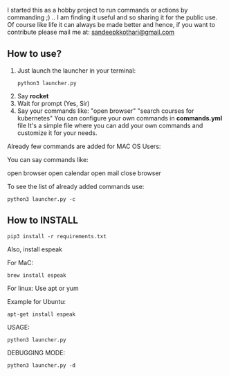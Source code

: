 I started this as a hobby project to run commands or actions by commanding ;) .. 
I am finding it useful and so sharing it for the public use. Of course like life it can always be made better and hence, 
if you want to contribute please mail me at: sandeepkkothari@gmail.com

## How to use?
1. Just launch the launcher in your terminal:
	``` 
	python3 launcher.py
	```
2. Say **rocket**
3. Wait for prompt (Yes, Sir)
4. Say your commands like: 
	"open browser"
	"search courses for kubernetes"
You can configure your own commands in **commands.yml** file
It's a simple file where you can add your own commands and customize it for your needs.


Already few commands are added for MAC OS Users:

You can say commands like:

open browser
open calendar
open mail
close browser

To see the list of already added commands use:
```
python3 launcher.py -c
```


## How to INSTALL
```
pip3 install -r requirements.txt
```
Also, install espeak

For MaC:
```
brew install espeak
```
For linux:
Use apt or yum 

Example for Ubuntu: 
```
apt-get install espeak 
```
USAGE:
```
python3 launcher.py 
```
DEBUGGING MODE: 
```
python3 launcher.py -d 
```



